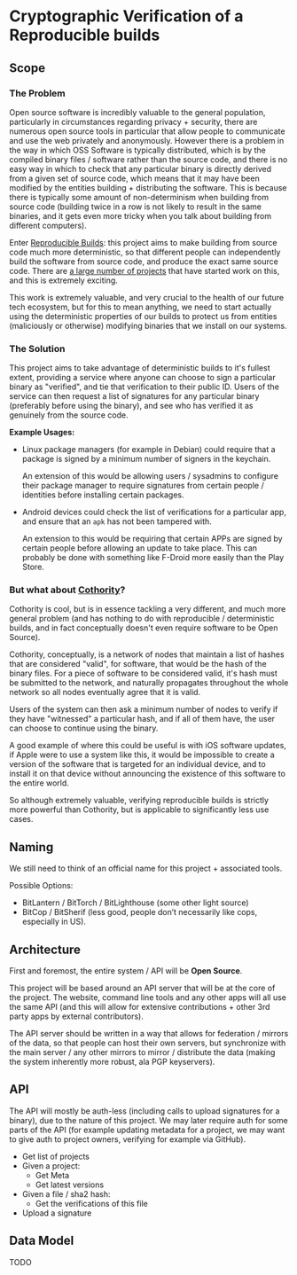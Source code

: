 # Cryptographic Verification of a Reproducible builds

## Scope

### The Problem

Open source software is incredibly valuable to the general population,
particularly in circumstances regarding privacy + security, there are numerous
open source tools in particular that allow people to communicate and use the
web privately and anonymously. However there is a problem in the way in which
OSS Software is typically distributed, which is by the compiled binary files /
software rather than the source code, and there is no easy way in which to
check that any particular binary is directly derived from a given set of source
code, which means that it may have been modified by the entities building +
distributing the software. This is because there is typically some amount of
non-determinism when building from source code (building twice in a row is not
likely to result in the same binaries, and it gets even more tricky when you
talk about building from different computers).

Enter [Reproducible Builds](https://reproducible-builds.org): this project aims
to make building from source code much more deterministic, so that different
people can independently build the software from source code, and produce the
exact same source code. There are [a large number of
projects](https://reproducible-builds.org/who/) that have started work on this,
and this is extremely exciting.

This work is extremely valuable, and very crucial to the health of our future
tech ecosystem, but for this to mean anything, we need to start actually using
the deterministic properties of our builds to protect us from entities
(maliciously or otherwise) modifying binaries that we install on our systems.

### The Solution

This project aims to take advantage of deterministic builds to it's fullest
extent, providing a service where anyone can choose to sign a particular binary
as "verified", and tie that verification to their public ID. Users of the
service can then request a list of signatures for any particular binary
(preferably before using the binary), and see who has verified it as genuinely
from the source code.

**Example Usages:**

* Linux package managers (for example in Debian) could require that a package is
  signed by a minimum number of signers in the keychain.

  An extension of this would be allowing users / sysadmins to configure their
  package manager to require signatures from certain people / identities before
  installing certain packages.

* Android devices could check the list of verifications for a particular app,
  and ensure that an `apk` has not been tampered with.

  An extension to this would be requiring that certain APPs are signed by
  certain people before allowing an update to take place. This can probably be
  done with something like F-Droid more easily than the Play Store.

### But what about [Cothority](https://github.com/dedis/cothority)?

Cothority is cool, but is in essence tackling a very different, and much more
general problem (and has nothing to do with reproducible / deterministic builds,
and in fact conceptually doesn't even require software to be Open Source).

Cothority, conceptually, is a network of nodes that maintain a list of hashes
that are considered "valid", for software, that would be the hash of the binary
files. For a piece of software to be considered valid, it's hash must be
submitted to the network, and naturally propagates throughout the whole network
so all nodes eventually agree that it is valid.

Users of the system can then ask a minimum number of nodes to verify if they
have "witnessed" a particular hash, and if all of them have, the user can choose
to continue using the binary.

A good example of where this could be useful is with iOS software updates, if
Apple were to use a system like this, it would be impossible to create a version
of the software that is targeted for an individual device, and to install it on
that device without announcing the existence of this software to the entire
world.

So although extremely valuable, verifying reproducible builds is strictly more
powerful than Cothority, but is applicable to significantly less use cases.

## Naming

We still need to think of an official name for this project + associated tools.

Possible Options:
* BitLantern / BitTorch / BitLighthouse (some other light source)
* BitCop / BitSherif (less good, people don’t necessarily like cops, especially
  in US).

## Architecture

First and foremost, the entire system / API will be **Open Source**.

This project will be based around an API server that will be at the core of the
project. The website, command line tools and any other apps will all use the
same API (and this will allow for extensive contributions + other 3rd party
apps by external contributors).

The API server should be written in a way that allows for federation / mirrors
of the data, so that people can host their own servers, but synchronize with
the main server / any other mirrors to mirror / distribute the data (making the
system inherently more robust, ala PGP keyservers).

## API

The API will mostly be auth-less (including calls to upload signatures for a
binary), due to the nature of this project. We may later require auth for some
parts of the API (for example updating metadata for a project, we may want to
give auth to project owners, verifying for example via GitHub).

* Get list of projects
* Given a project:
  * Get Meta
  * Get latest versions
* Given a file / sha2 hash:
  * Get the verifications of this file
* Upload a signature

## Data Model

TODO
